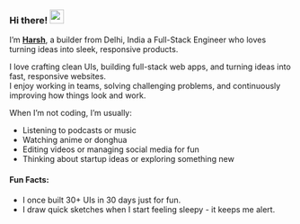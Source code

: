 ### Hi there! <img src="https://emojis.slackmojis.com/emojis/images/1536351075/4594/blob-wave.gif" width="25"/>


I’m [**Harsh**](https://thisisharsh7.vercel.app), a builder from Delhi, India a Full-Stack Engineer who loves turning ideas into sleek, responsive products.

I love crafting clean UIs, building full-stack web apps, and turning ideas into fast, responsive websites.  
I enjoy working in teams, solving challenging problems, and continuously improving how things look and work.

When I’m not coding, I’m usually:
- Listening to podcasts or music  
- Watching anime or donghua  
- Editing videos or managing social media for fun  
- Thinking about startup ideas or exploring something new

#### Fun Facts:

- I once built 30+ UIs in 30 days just for fun.  
- I draw quick sketches when I start feeling sleepy - it keeps me alert.
